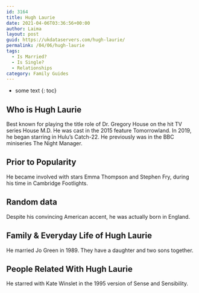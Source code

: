 ```yaml
---
id: 3164
title: Hugh Laurie
date: 2021-04-06T03:36:56+00:00
author: Laima
layout: post
guid: https://ukdataservers.com/hugh-laurie/
permalink: /04/06/hugh-laurie
tags:
  - Is Married?
  - Is Single?
  - Relationships
category: Family Guides
---
```


* some text
{: toc}


## Who is Hugh Laurie
                  
                  
                  
Best known for playing the title role of Dr. Gregory House on the hit TV series House M.D. He was cast in the 2015 feature Tomorrowland. In 2019, he began starring in Hulu&#8217;s Catch-22. He previously was in the BBC miniseries The Night Manager.
                  
              
            
              
            
                
                
                
## Prior to Popularity
                  
                  
                  
He became involved with stars Emma Thompson and Stephen Fry, during his time in Cambridge Footlights.
                  
              
            
              
            
                
                
                
## Random data
                  
                  
                  
Despite his convincing American accent, he was actually born in England.
                  
              
            
              
            
                
                
                
## Family & Everyday Life of Hugh Laurie
                  
                  
                  
He married Jo Green in 1989. They have a daughter and two sons together.
                  
              
            
              
            
                
                
                
## People Related With Hugh Laurie
                  
                  
                  
He starred with Kate Winslet in the 1995 version of Sense and Sensibility.
                  
              
            
              
            
                
              
            
              
              
            
            
              
            
          
          
          